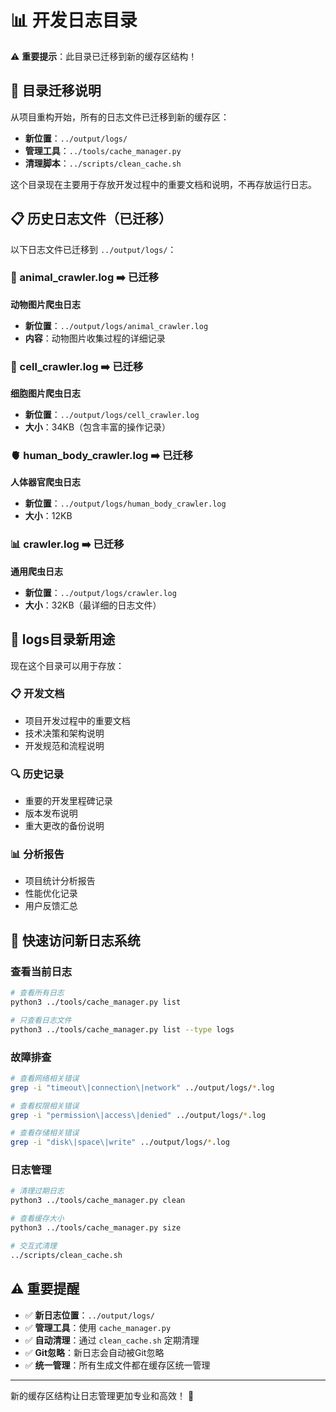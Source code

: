 # 📊 开发日志目录

⚠️ **重要提示**：此目录已迁移到新的缓存区结构！

## 🔄 目录迁移说明

从项目重构开始，所有的日志文件已迁移到新的缓存区：
- **新位置**：`../output/logs/`
- **管理工具**：`../tools/cache_manager.py`
- **清理脚本**：`../scripts/clean_cache.sh`

这个目录现在主要用于存放开发过程中的重要文档和说明，不再存放运行日志。

## 📋 历史日志文件（已迁移）

以下日志文件已迁移到 `../output/logs/`：

### 🐾 animal_crawler.log ➡️ **已迁移**
**动物图片爬虫日志**
- **新位置**：`../output/logs/animal_crawler.log`
- **内容**：动物图片收集过程的详细记录

### 🧬 cell_crawler.log ➡️ **已迁移**
**细胞图片爬虫日志**
- **新位置**：`../output/logs/cell_crawler.log`
- **大小**：34KB（包含丰富的操作记录）

### 🫀 human_body_crawler.log ➡️ **已迁移**
**人体器官爬虫日志**
- **新位置**：`../output/logs/human_body_crawler.log`
- **大小**：12KB

### 📊 crawler.log ➡️ **已迁移**
**通用爬虫日志**
- **新位置**：`../output/logs/crawler.log`
- **大小**：32KB（最详细的日志文件）

## 📂 logs目录新用途

现在这个目录可以用于存放：

### 📋 开发文档
- 项目开发过程中的重要文档
- 技术决策和架构说明
- 开发规范和流程说明

### 🔍 历史记录
- 重要的开发里程碑记录
- 版本发布说明
- 重大更改的备份说明

### 📊 分析报告
- 项目统计分析报告
- 性能优化记录
- 用户反馈汇总

## 🚀 快速访问新日志系统

### 查看当前日志
```bash
# 查看所有日志
python3 ../tools/cache_manager.py list

# 只查看日志文件
python3 ../tools/cache_manager.py list --type logs
```

### 故障排查
```bash
# 查看网络相关错误
grep -i "timeout\|connection\|network" ../output/logs/*.log

# 查看权限相关错误  
grep -i "permission\|access\|denied" ../output/logs/*.log

# 查看存储相关错误
grep -i "disk\|space\|write" ../output/logs/*.log
```

### 日志管理
```bash
# 清理过期日志
python3 ../tools/cache_manager.py clean

# 查看缓存大小
python3 ../tools/cache_manager.py size

# 交互式清理
../scripts/clean_cache.sh
```

## ⚠️ 重要提醒

- ✅ **新日志位置**：`../output/logs/`
- ✅ **管理工具**：使用 `cache_manager.py` 
- ✅ **自动清理**：通过 `clean_cache.sh` 定期清理
- ✅ **Git忽略**：新日志会自动被Git忽略
- ✅ **统一管理**：所有生成文件都在缓存区统一管理

---

新的缓存区结构让日志管理更加专业和高效！ 🎯